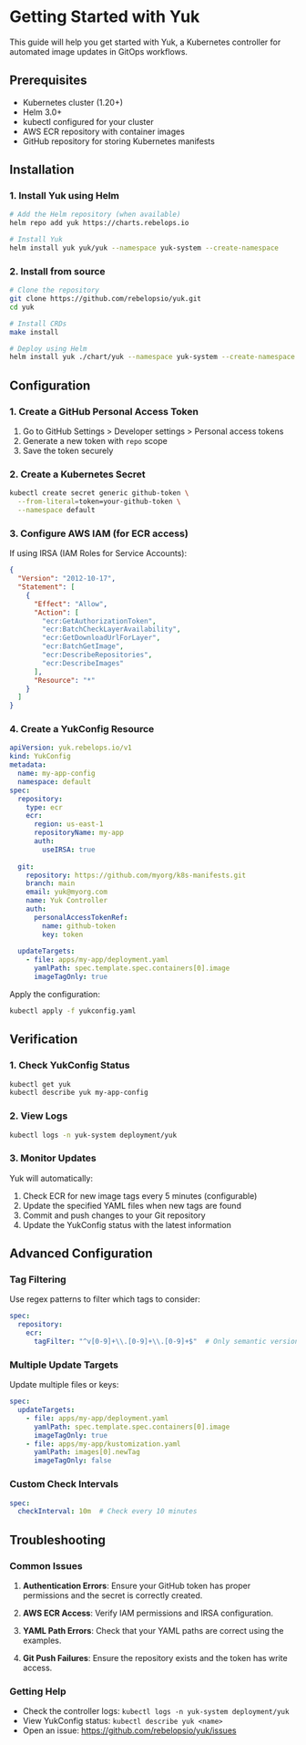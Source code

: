 # Getting Started with Yuk

This guide will help you get started with Yuk, a Kubernetes controller for automated image updates in GitOps workflows.

## Prerequisites

- Kubernetes cluster (1.20+)
- Helm 3.0+
- kubectl configured for your cluster
- AWS ECR repository with container images
- GitHub repository for storing Kubernetes manifests

## Installation

### 1. Install Yuk using Helm

```bash
# Add the Helm repository (when available)
helm repo add yuk https://charts.rebelops.io

# Install Yuk
helm install yuk yuk/yuk --namespace yuk-system --create-namespace
```

### 2. Install from source

```bash
# Clone the repository
git clone https://github.com/rebelopsio/yuk.git
cd yuk

# Install CRDs
make install

# Deploy using Helm
helm install yuk ./chart/yuk --namespace yuk-system --create-namespace
```

## Configuration

### 1. Create a GitHub Personal Access Token

1. Go to GitHub Settings > Developer settings > Personal access tokens
2. Generate a new token with `repo` scope
3. Save the token securely

### 2. Create a Kubernetes Secret

```bash
kubectl create secret generic github-token \
  --from-literal=token=your-github-token \
  --namespace default
```

### 3. Configure AWS IAM (for ECR access)

If using IRSA (IAM Roles for Service Accounts):

```json
{
  "Version": "2012-10-17",
  "Statement": [
    {
      "Effect": "Allow",
      "Action": [
        "ecr:GetAuthorizationToken",
        "ecr:BatchCheckLayerAvailability",
        "ecr:GetDownloadUrlForLayer",
        "ecr:BatchGetImage",
        "ecr:DescribeRepositories",
        "ecr:DescribeImages"
      ],
      "Resource": "*"
    }
  ]
}
```

### 4. Create a YukConfig Resource

```yaml
apiVersion: yuk.rebelops.io/v1
kind: YukConfig
metadata:
  name: my-app-config
  namespace: default
spec:
  repository:
    type: ecr
    ecr:
      region: us-east-1
      repositoryName: my-app
      auth:
        useIRSA: true
  
  git:
    repository: https://github.com/myorg/k8s-manifests.git
    branch: main
    email: yuk@myorg.com
    name: Yuk Controller
    auth:
      personalAccessTokenRef:
        name: github-token
        key: token
  
  updateTargets:
    - file: apps/my-app/deployment.yaml
      yamlPath: spec.template.spec.containers[0].image
      imageTagOnly: true
```

Apply the configuration:

```bash
kubectl apply -f yukconfig.yaml
```

## Verification

### 1. Check YukConfig Status

```bash
kubectl get yuk
kubectl describe yuk my-app-config
```

### 2. View Logs

```bash
kubectl logs -n yuk-system deployment/yuk
```

### 3. Monitor Updates

Yuk will automatically:
1. Check ECR for new image tags every 5 minutes (configurable)
2. Update the specified YAML files when new tags are found
3. Commit and push changes to your Git repository
4. Update the YukConfig status with the latest information

## Advanced Configuration

### Tag Filtering

Use regex patterns to filter which tags to consider:

```yaml
spec:
  repository:
    ecr:
      tagFilter: "^v[0-9]+\\.[0-9]+\\.[0-9]+$"  # Only semantic versions
```

### Multiple Update Targets

Update multiple files or keys:

```yaml
spec:
  updateTargets:
    - file: apps/my-app/deployment.yaml
      yamlPath: spec.template.spec.containers[0].image
      imageTagOnly: true
    - file: apps/my-app/kustomization.yaml
      yamlPath: images[0].newTag
      imageTagOnly: false
```

### Custom Check Intervals

```yaml
spec:
  checkInterval: 10m  # Check every 10 minutes
```

## Troubleshooting

### Common Issues

1. **Authentication Errors**: Ensure your GitHub token has proper permissions and the secret is correctly created.

2. **AWS ECR Access**: Verify IAM permissions and IRSA configuration.

3. **YAML Path Errors**: Check that your YAML paths are correct using the examples.

4. **Git Push Failures**: Ensure the repository exists and the token has write access.

### Getting Help

- Check the controller logs: `kubectl logs -n yuk-system deployment/yuk`
- View YukConfig status: `kubectl describe yuk <name>`
- Open an issue: https://github.com/rebelopsio/yuk/issues
